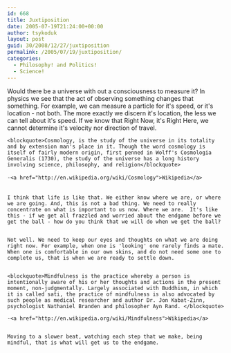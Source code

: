```yaml
---
id: 668
title: Juxtiposition
date: 2005-07-19T21:24:00+00:00
author: tsykoduk
layout: post
guid: 30/2008/12/27/juxtiposition
permalink: /2005/07/19/juxtiposition/
categories:
  - Philosophy! and Politics!
  - Science!
---
```

Would there be a universe with out a consciousness to measure it? In physics we see that the act of observing something changes that something. For example, we can measure a particle for it's speed, or it's location - not both. The more exactly we discern it's location, the less we can tell about it's speed. If we know that Right Now, it's Right Here, we cannot determine it's velocity nor direction of travel.


	<blockquote>Cosmology, is the study of the universe in its totality and by extension man's place in it. Though the word cosmology is itself of fairly modern origin, first penned in Wolff's Cosmologia Generalis (1730), the study of the universe has a long history involving science, philosophy, and religion</blockquote>

	-<a href="http://en.wikipedia.org/wiki/Cosmology">Wikipedia</a>


	I think that life is like that. We either know where we are, or where we are going. And, this is not a bad thing. We need to really concentrate on what is important to us now. Where we are.  It's like this - if we get all frazzled and worried about the endgame before we get the ball - how do you think that we will do when we get the ball?


	Not well. We need to keep our eyes and thoughts on what we are doing right now. For example, when one is 'looking' one rarely finds a mate. When one is comfortable in our own skins, and do not need some one to complete us, that is when we are ready to settle down.


	<blockquote>Mindfulness is the practice whereby a person is intentionally aware of his or her thoughts and actions in the present moment, non-judgmentally. Largely associated with Buddhism, in which it is called sati, the practice of mindfulness is also advocated by such people as medical researcher and author Dr. Jon Kabat-Zinn, psychologist Nathaniel Branden and philosopher Ayn Rand. </blockquote>

	-<a href="http://en.wikipedia.org/wiki/Mindfulness">Wikipedia</a>


	Moving to a slower beat, watching each step that we make, being mindful, that is what will get us to the endgame.